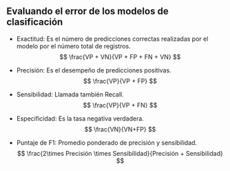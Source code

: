 ## Evaluando el error de los modelos de clasificación

- Exactitud: Es el número de predicciones correctas realizadas por el modelo por el número total de registros.
  $$
  \frac{VP + VN}{VP + FP + FN + VN}
  $$

- Precisión: Es el desempeño de predicciones positivas.
  $$
  \frac{VP}{VP + FP}
  $$

- Sensibilidad: Llamada también Recall.
  $$
  \frac{VP}{VP + FN}
  $$

- Especificidad: Es la tasa negativa verdadera.
  $$
  \frac{VN}{VN+FP}
  $$

- Puntaje de F1: Promedio ponderado de precisión y sensibilidad.
  $$
  \frac{2\times Precisión \times Sensibilidad}{Precisión + Sensibilidad}
  $$
  


